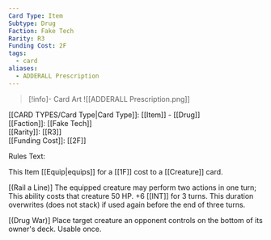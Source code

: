 ```yaml
---
Card Type: Item
Subtype: Drug
Faction: Fake Tech
Rarity: R3
Funding Cost: 2F
tags:
  - card
aliases:
  - ADDERALL Prescription
---
```

> [!info]- Card Art
> ![[ADDERALL Prescription.png]]

[[CARD TYPES/Card Type|Card Type]]: [[Item]] - [[Drug]]  
[[Faction]]: [[Fake Tech]]  
[[Rarity]]: [[R3]]  
[[Funding Cost]]: [[2F]]  

Rules Text:  

This Item [[Equip|equips]] for a [[1F]] cost to a [[Creature]] card.  

[(Rail a Line)] The equipped creature may perform two actions in one turn;
This ability costs that creature 50 HP.
+6 [[INT]] for 3 turns. This duration overwrites (does not stack) if used again before the end of three turns.  

[(Drug War)] Place target creature an opponent controls on the bottom of its owner's deck. Usable once.  
